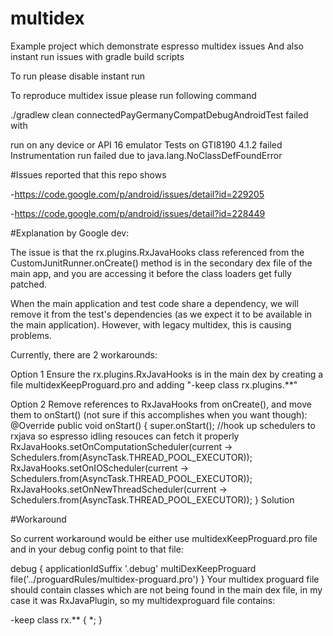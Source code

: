# multidex

Example project which demonstrate espresso multidex issues
And also instant run issues with gradle build scripts

To run please disable instant run

To reproduce multidex issue please run following command

./gradlew clean connectedPayGermanyCompatDebugAndroidTest failed with

run on any device or API 16 emulator
Tests on GTI8190  4.1.2 failed Instrumentation run failed due to java.lang.NoClassDefFoundError

#Issues reported that this repo shows

-https://code.google.com/p/android/issues/detail?id=229205

-https://code.google.com/p/android/issues/detail?id=228449

#Explanation by Google dev:

The issue is that the rx.plugins.RxJavaHooks class referenced from the CustomJunitRunner.onCreate() method is in the secondary dex file of the main app, and you are accessing it before the class loaders get fully patched.

When the main application and test code share a dependency, we will remove it from the test's dependencies (as we expect it to be available in the main application). However, with legacy multidex, this is causing problems.

Currently, there are 2 workarounds:

Option 1 Ensure the rx.plugins.RxJavaHooks is in the main dex by creating a file multidexKeepProguard.pro and adding "-keep class rx.plugins.**"

Option 2 Remove references to RxJavaHooks from onCreate(), and move them to onStart() (not sure if this accomplishes when you want though): @Override public void onStart() { super.onStart(); //hook up schedulers to rxjava so espresso idling resouces can fetch it properly RxJavaHooks.setOnComputationScheduler(current -> Schedulers.from(AsyncTask.THREAD_POOL_EXECUTOR)); RxJavaHooks.setOnIOScheduler(current -> Schedulers.from(AsyncTask.THREAD_POOL_EXECUTOR)); RxJavaHooks.setOnNewThreadScheduler(current -> Schedulers.from(AsyncTask.THREAD_POOL_EXECUTOR)); }
Solution

#Workaround

So current workaround would be either use multidexKeepProguard.pro file and in your debug config point to that file:

 debug {
            applicationIdSuffix '.debug'
            multiDexKeepProguard file('../proguardRules/multidex-proguard.pro')
        }
Your multidex proguard file should contain classes which are not being found in the main dex file, in my case it was RxJavaPlugin, so my multidexproguard file contains:

-keep class rx.** { *; }
